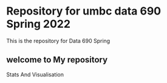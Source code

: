 # Repository for umbc data 690 Spring 2022
This is the repository for Data 690 Spring 
## welcome to My repository
Stats And Visualisation
